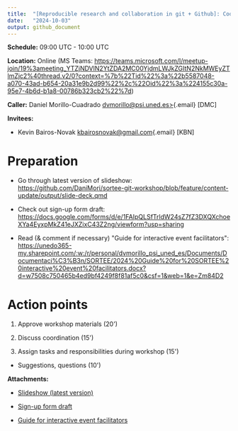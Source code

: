 ```yaml
---
title:  "[Reproducible research and collaboration in git + Github]: Coordination meeting"
date:   "2024-10-03"
output: github_document
---
```


**Schedule:** 09:00 UTC - 10:00 UTC

**Location:** Online (MS Teams:
<https://teams.microsoft.com/l/meetup-join/19%3ameeting_YTZjNDVlN2YtZDA2MC00YjdmLWJkZGItN2NkMWEyZTlmZjc2%40thread.v2/0?context=%7b%22Tid%22%3a%22b5587048-a070-43ad-b654-20a31e9b2d99%22%2c%22Oid%22%3a%224155c30a-95e7-4b6d-b1a8-00786b323cb2%22%7d>)

**Caller:** Daniel Morillo-Cuadrado
[dvmorillo\@psi.uned.es\>](mailto:dvmorillo@psi.uned.es){.email} [DMC]

**Invitees:**

-   Kevin Bairos-Novak
    [kbairosnovak\@gmail.com](mailto:kbairosnovak@gmail.com){.email} [KBN]

# Preparation

-   Go through latest version of slideshow:
    <https://github.com/DaniMori/sortee-git-workshop/blob/feature/content-update/output/slide-deck.qmd>

-   Check out sign-up form draft:
    <https://docs.google.com/forms/d/e/1FAIpQLSfTrldW24sZ7fZ3DXQXchoeXYa4EyxpMkZ41eJXZixC43Z2ng/viewform?usp=sharing>

-   Read (& comment if necessary) "Guide for interactive event facilitators":
    <https://unedo365-my.sharepoint.com/:w:/r/personal/dvmorillo_psi_uned_es/Documents/Documentaci%C3%B3n/SORTEE/2024%20Guide%20for%20SORTEE%20interactive%20event%20facilitators.docx?d=w7508c750465b4ed9bf4249f8f81af5c0&csf=1&web=1&e=Zm84D2>

# Action points

1.  Approve workshop materials (20')

2.  Discuss coordination (15')

3.  Assign tasks and responsibilities during workshop (15')

-   Suggestions, questions (10')

**Attachments:**

-   [Slideshow (latest
    version)](https://github.com/DaniMori/sortee-git-workshop/blob/feature/content-update/output/slide-deck.qmd)

-   [Sign-up form
    draft](https://docs.google.com/forms/d/e/1FAIpQLSfTrldW24sZ7fZ3DXQXchoeXYa4EyxpMkZ41eJXZixC43Z2ng/viewform?usp=sharing)

-   [Guide for interactive event
    facilitators](https://unedo365-my.sharepoint.com/:w:/r/personal/dvmorillo_psi_uned_es/Documents/Documentaci%C3%B3n/SORTEE/2024%20Guide%20for%20SORTEE%20interactive%20event%20facilitators.docx?d=w7508c750465b4ed9bf4249f8f81af5c0&csf=1&web=1&e=Zm84D2)
